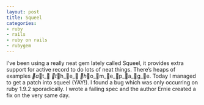 ```yaml
---
layout: post
title: Squeel
categories:
- ruby
- rails
- ruby on rails
- rubygem
---
```

I&#8217;ve been using a really neat gem lately called Squeel, it provides extra
support for active record to do lots of neat things. There&#8217;s heaps of
examples _a_t_ _t_h_e_ _h_o_m_e_p_a_g_e.
Today I managed to get a patch into squeel (YAY!). I found a bug which was only
occurring on ruby 1.9.2 sporadically. I wrote a failing spec and the author
Ernie created a fix on the very same day.
